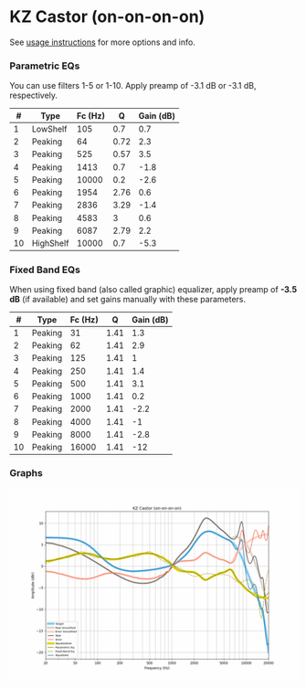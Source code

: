 # KZ Castor (on-on-on-on)
See [usage instructions](https://github.com/jaakkopasanen/AutoEq#usage) for more options and info.

### Parametric EQs
You can use filters 1-5 or 1-10. Apply preamp of -3.1 dB or -3.1 dB, respectively.

|   # | Type      |   Fc (Hz) |    Q |   Gain (dB) |
|-----|-----------|-----------|------|-------------|
|   1 | LowShelf  |       105 | 0.7  |         0.7 |
|   2 | Peaking   |        64 | 0.72 |         2.3 |
|   3 | Peaking   |       525 | 0.57 |         3.5 |
|   4 | Peaking   |      1413 | 0.7  |        -1.8 |
|   5 | Peaking   |     10000 | 0.2  |        -2.6 |
|   6 | Peaking   |      1954 | 2.76 |         0.6 |
|   7 | Peaking   |      2836 | 3.29 |        -1.4 |
|   8 | Peaking   |      4583 | 3    |         0.6 |
|   9 | Peaking   |      6087 | 2.79 |         2.2 |
|  10 | HighShelf |     10000 | 0.7  |        -5.3 |

### Fixed Band EQs
When using fixed band (also called graphic) equalizer, apply preamp of **-3.5 dB** (if available) and set gains manually with these parameters.

|   # | Type    |   Fc (Hz) |    Q |   Gain (dB) |
|-----|---------|-----------|------|-------------|
|   1 | Peaking |        31 | 1.41 |         1.3 |
|   2 | Peaking |        62 | 1.41 |         2.9 |
|   3 | Peaking |       125 | 1.41 |         1   |
|   4 | Peaking |       250 | 1.41 |         1.4 |
|   5 | Peaking |       500 | 1.41 |         3.1 |
|   6 | Peaking |      1000 | 1.41 |         0.2 |
|   7 | Peaking |      2000 | 1.41 |        -2.2 |
|   8 | Peaking |      4000 | 1.41 |        -1   |
|   9 | Peaking |      8000 | 1.41 |        -2.8 |
|  10 | Peaking |     16000 | 1.41 |       -12   |

### Graphs
![](./KZ%20Castor%20(on-on-on-on).png)
